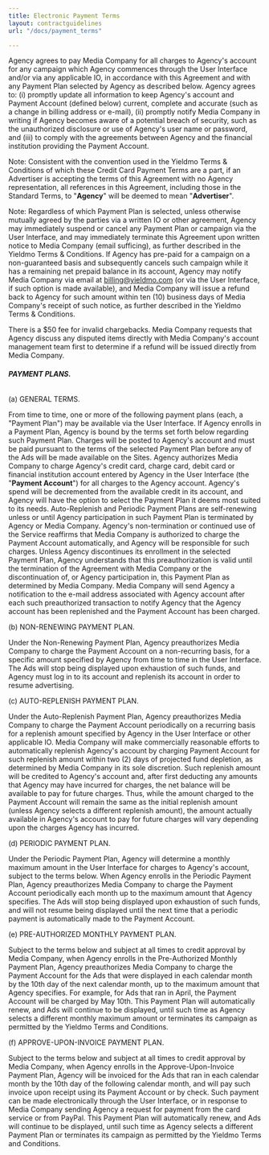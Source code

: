 ```yaml
---
title: Electronic Payment Terms
layout: contractguidelines
url: "/docs/payment_terms"

---
```

Agency agrees to pay Media Company for all charges to Agency's account for any campaign which Agency commences through the User Interface and/or via any applicable IO, in accordance with this Agreement and with any Payment Plan selected by Agency as described below. Agency agrees to: (i) promptly update all information to keep Agency's account and Payment Account (defined below) current, complete and accurate (such as a change in billing address or e-mail), (ii) promptly notify Media Company in writing if Agency becomes aware of a potential breach of security, such as the unauthorized disclosure or use of Agency's user name or password, and (iii) to comply with the agreements between Agency and the financial institution providing the Payment Account.

Note: Consistent with the convention used in the Yieldmo Terms & Conditions of which these Credit Card Payment Terms are a part, if an Advertiser is accepting the terms of this Agreement with no Agency representation, all references in this Agreement, including those in the Standard Terms, to "**Agency**" will be deemed to mean "**Advertiser**".

Note: Regardless of which Payment Plan is selected, unless otherwise mutually agreed by the parties via a written IO or other agreement, Agency may immediately suspend or cancel any Payment Plan or campaign via the User Interface, and may immediately terminate this Agreement upon written notice to Media Company (email sufficing), as further described in the Yieldmo Terms & Conditions. If Agency has pre-paid for a campaign on a non-guaranteed basis and subsequently cancels such campaign while it has a remaining net prepaid balance in its account, Agency may notify Media Company via email at billing@yieldmo.com (or via the User Interface, if such option is made available), and Media Company will issue a refund back to Agency for such amount within ten (10) business days of Media Company's receipt of such notice, as further described in the Yieldmo Terms & Conditions.

There is a $50 fee for invalid chargebacks. Media Company requests that Agency discuss any disputed items directly with Media Company's account management team first to determine if a refund will be issued directly from Media Company.

###### **PAYMENT PLANS.**

\(a) GENERAL TERMS.

From time to time, one or more of the following payment plans (each, a "Payment Plan") may be available via the User Interface. If Agency enrolls in a Payment Plan, Agency is bound by the terms set forth below regarding such Payment Plan. Charges will be posted to Agency's account and must be paid pursuant to the terms of the selected Payment Plan before any of the Ads will be made available on the Sites. Agency authorizes Media Company to charge Agency's credit card, charge card, debit card or financial institution account entered by Agency in the User Interface (the "**Payment Account**") for all charges to the Agency account. Agency's spend will be decremented from the available credit in its account, and Agency will have the option to select the Payment Plan it deems most suited to its needs. Auto-Replenish and Periodic Payment Plans are self-renewing unless or until Agency participation in such Payment Plan is terminated by Agency or Media Company. Agency's non-termination or continued use of the Service reaffirms that Media Company is authorized to charge the Payment Account automatically, and Agency will be responsible for such charges. Unless Agency discontinues its enrollment in the selected Payment Plan, Agency understands that this preauthorization is valid until the termination of the Agreement with Media Company or the discontinuation of, or Agency participation in, this Payment Plan as determined by Media Company. Media Company will send Agency a notification to the e-mail address associated with Agency account after each such preauthorized transaction to notify Agency that the Agency account has been replenished and the Payment Account has been charged.

\(b) NON-RENEWING PAYMENT PLAN.

Under the Non-Renewing Payment Plan, Agency preauthorizes Media Company to charge the Payment Account on a non-recurring basis, for a specific amount specified by Agency from time to time in the User Interface. The Ads will stop being displayed upon exhaustion of such funds, and Agency must log in to its account and replenish its account in order to resume advertising.

\(c) AUTO-REPLENISH PAYMENT PLAN.

Under the Auto-Replenish Payment Plan, Agency preauthorizes Media Company to charge the Payment Account periodically on a recurring basis for a replenish amount specified by Agency in the User Interface or other applicable IO. Media Company will make commercially reasonable efforts to automatically replenish Agency's account by charging Payment Account for such replenish amount within two (2) days of projected fund depletion, as determined by Media Company in its sole discretion. Such replenish amount will be credited to Agency's account and, after first deducting any amounts that Agency may have incurred for charges, the net balance will be available to pay for future charges. Thus, while the amount charged to the Payment Account will remain the same as the initial replenish amount (unless Agency selects a different replenish amount), the amount actually available in Agency's account to pay for future charges will vary depending upon the charges Agency has incurred.

\(d) PERIODIC PAYMENT PLAN.

Under the Periodic Payment Plan, Agency will determine a monthly maximum amount in the User Interface for charges to Agency's account, subject to the terms below. When Agency enrolls in the Periodic Payment Plan, Agency preauthorizes Media Company to charge the Payment Account periodically each month up to the maximum amount that Agency specifies. The Ads will stop being displayed upon exhaustion of such funds, and will not resume being displayed until the next time that a periodic payment is automatically made to the Payment Account.

\(e) PRE-AUTHORIZED MONTHLY PAYMENT PLAN.

Subject to the terms below and subject at all times to credit approval by Media Company, when Agency enrolls in the Pre-Authorized Monthly Payment Plan, Agency preauthorizes Media Company to charge the Payment Account for the Ads that were displayed in each calendar month by the 10th day of the next calendar month, up to the maximum amount that Agency specifies. For example, for Ads that ran in April, the Payment Account will be charged by May 10th. This Payment Plan will automatically renew, and Ads will continue to be displayed, until such time as Agency selects a different monthly maximum amount or terminates its campaign as permitted by the Yieldmo Terms and Conditions.

\(f) APPROVE-UPON-INVOICE PAYMENT PLAN.

Subject to the terms below and subject at all times to credit approval by Media Company, when Agency enrolls in the Approve-Upon-Invoice Payment Plan, Agency will be invoiced for the Ads that ran in each calendar month by the 10th day of the following calendar month, and will pay such invoice upon receipt using its Payment Account or by check. Such payment can be made electronically through the User Interface, or in response to Media Company sending Agency a request for payment from the card service or from PayPal. This Payment Plan will automatically renew, and Ads will continue to be displayed, until such time as Agency selects a different Payment Plan or terminates its campaign as permitted by the Yieldmo Terms and Conditions.